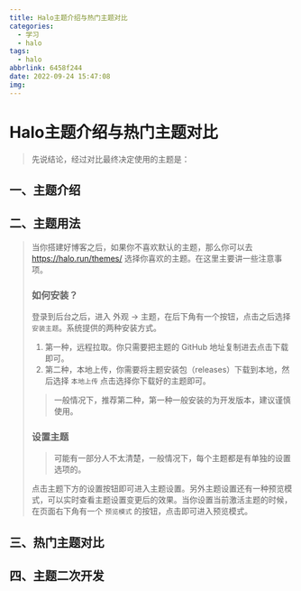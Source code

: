 ```yaml
---
title: Halo主题介绍与热门主题对比
categories:
  - 学习
  - halo
tags:
  - halo
abbrlink: 6458f244
date: 2022-09-24 15:47:08
img:
---
```


# Halo主题介绍与热门主题对比

> 先说结论，经过对比最终决定使用的主题是：` `

## 一、主题介绍



## 二、主题用法

> 当你搭建好博客之后，如果你不喜欢默认的主题，那么你可以去 https://halo.run/themes/ 选择你喜欢的主题。在这里主要讲一些注意事项。
>
> ### 如何安装？[](https://docs.halo.run/user-guide/config/#如何安装)
>
> 登录到后台之后，进入 外观 -> 主题，在后下角有一个按钮，点击之后选择 `安装主题`。系统提供的两种安装方式。
>
> 1. 第一种，远程拉取。你只需要把主题的 GitHub 地址复制进去点击下载即可。
> 2. 第二种，本地上传，你需要将主题安装包（releases）下载到本地，然后选择 `本地上传` 点击选择你下载好的主题即可。
>
> > 一般情况下，推荐第二种，第一种一般安装的为开发版本，建议谨慎使用。
>
> ### 设置主题[](https://docs.halo.run/user-guide/config/#设置主题)
>
> > 可能有一部分人不太清楚，一般情况下，每个主题都是有单独的设置选项的。
>
> 点击主题下方的设置按钮即可进入主题设置。另外主题设置还有一种预览模式，可以实时查看主题设置变更后的效果。当你设置当前激活主题的时候，在页面右下角有一个 `预览模式` 的按钮，点击即可进入预览模式。

## 三、热门主题对比



## 四、主题二次开发